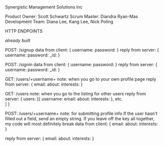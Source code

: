 Synergistic Management Solutions Inc

Product Owner: Scott Schwartz
Scrum Master: Diandra Ryan-Mas
Development Team: Diana Lee, Kang Lee, Nick Poling 

HTTP ENDPOINTS

*already built* 

POST: /signup
data from client: {
	username:
	password:
}
reply from server: {
	username:
	password:
	_id:
}

POST: /signin
data from client: {
	username:
	password:
}
reply from server: {
	username:
	password:
	_id:
}

GET: /users/+username+
note: when you go to your own profile page
reply from server: {
	email:
	about:
	interests:
} 

GET: /users
note: when you go to the listing for other users
reply from server: {
	users: [{
		username:
		email:
		about:
		interests:
	},
	etc.		
	]
}

POST: /users/+username+
note: for submitting profile info
			If the user hasn't filled out a field, send an empty string. If you leave
			off the key all together, my code will most definitely break 
data from client: {
	email:
	about:
	interests:
}

reply from server: {
	email:
	about:
	interests:
}